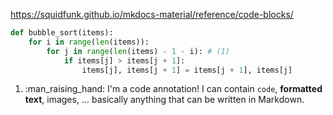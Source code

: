 
<https://squidfunk.github.io/mkdocs-material/reference/code-blocks/>

``` py title="bubble_sort.py"
def bubble_sort(items):
    for i in range(len(items)):
        for j in range(len(items) - 1 - i): # (1)
            if items[j] > items[j + 1]:
                items[j], items[j + 1] = items[j + 1], items[j]
```

1.  :man_raising_hand: I'm a code annotation! I can contain `code`, __formatted
    text__, images, ... basically anything that can be written in Markdown.

